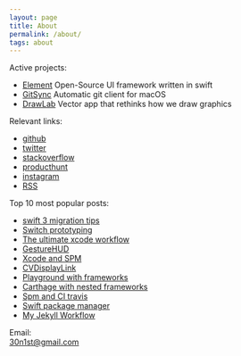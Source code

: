 ```yaml
---
layout: page
title: About
permalink: /about/
tags: about
---
```

 
Active projects:  
- [Element](http://github.com/eonist/element) Open-Source UI framework written in swift 
- [GitSync](http://gitsync.io) Automatic git client for macOS 
- [DrawLab](http://drawlab.io) Vector app that rethinks how we draw graphics 

Relevant links:  
- [github](http://github.com/eonist/)
- [twitter](http://twitter.com/eoncodes/) 
- [stackoverflow](https://stackoverflow.com/users/5389500/gitsync)
- [producthunt](https://www.producthunt.com/@eonpilot)
- [instagram](https://www.instagram.com/sepiadreamz/) 
- [RSS](/feed.xml) 

Top 10 most popular posts:
- [swift 3 migration tips](http://eon.codes/blog/2017/01/12/swift-3-migration/)
- [Switch prototyping](http://eon.codes/blog/2017/01/24/Switch/)
- [The ultimate xcode workflow](http://eon.codes/blog/2017/02/25/The-ultimate-XCode-workflow/)
- [GestureHUD](http://eon.codes/blog/2017/03/15/Gesture-HUD/)
- [Xcode and SPM](http://eon.codes/blog/2017/02/05/Xcode-and-spm/)
- [CVDisplayLink](http://eon.codes/blog/2016/02/24/CVDisplayLink/)
- [Playground with frameworks](http://eon.codes/blog/2017/01/16/playground-and-framework/)
- [Carthage with nested frameworks](http://stylekit.org/blog/2017/02/03/Carthage-and-nested-frameworks/)
- [Spm and CI travis](http://eon.codes/blog/2017/02/07/SPM-and-CI-travis/)
- [Swift package manager](http://eon.codes/blog/2017/01/15/swift-package-manager/)
- [My Jekyll Workflow](http://eon.codes/blog/2016/01/11/My-Jekyll-Workflow/) 


Email:  
[30n1st@gmail.com](mailto:30n1st@gmail.com) 

